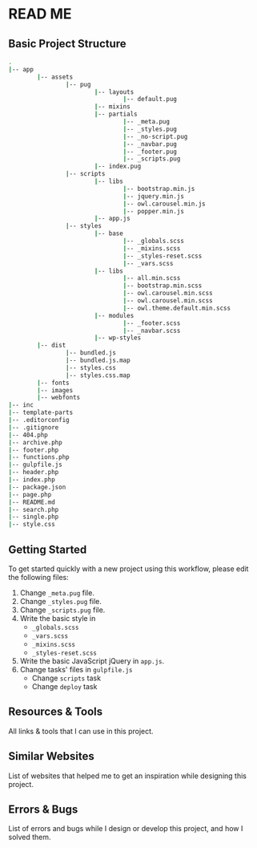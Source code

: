 # READ ME

## Basic Project Structure

```bash
.
|-- app
		|-- assets
				|-- pug
						|-- layouts
								|-- default.pug
						|-- mixins
						|-- partials
								|-- _meta.pug
								|-- _styles.pug
								|-- _no-script.pug
								|-- _navbar.pug
								|-- _footer.pug
								|-- _scripts.pug
						|-- index.pug
				|-- scripts
						|-- libs
								|-- bootstrap.min.js
								|-- jquery.min.js
								|-- owl.carousel.min.js
								|-- popper.min.js
						|-- app.js
				|-- styles
						|-- base
								|-- _globals.scss
								|-- _mixins.scss
								|-- _styles-reset.scss
								|-- _vars.scss
						|-- libs
								|-- all.min.scss
								|-- bootstrap.min.scss
								|-- owl.carousel.min.scss
								|-- owl.carousel.min.scss
								|-- owl.theme.default.min.scss
						|-- modules
								|-- _footer.scss
								|-- _navbar.scss
						|-- wp-styles
		|-- dist
				|-- bundled.js
				|-- bundled.js.map
				|-- styles.css
				|-- styles.css.map
		|-- fonts
		|-- images
		|-- webfonts
|-- inc
|-- template-parts
|-- .editorconfig
|-- .gitignore
|-- 404.php
|-- archive.php
|-- footer.php
|-- functions.php
|-- gulpfile.js
|-- header.php
|-- index.php
|-- package.json
|-- page.php
|-- README.md
|-- search.php
|-- single.php
|-- style.css
```

## Getting Started

To get started quickly with a new project using this workflow, please edit the following files:

1. Change `_meta.pug` file.
2. Change `_styles.pug` file.
3. Change `_scripts.pug` file.
4. Write the basic style in
   - `_globals.scss`
   - `_vars.scss`
   - `_mixins.scss`
   - `_styles-reset.scss`
5. Write the basic JavaScript jQuery in `app.js`.
6. Change tasks' files in `gulpfile.js`
   - Change `scripts` task
   - Change `deploy` task

## Resources & Tools

All links & tools that I can use in this project.

## Similar Websites

List of websites that helped me to get an inspiration while designing this project.

## Errors & Bugs

List of errors and bugs while I design or develop this project, and how I solved them.
